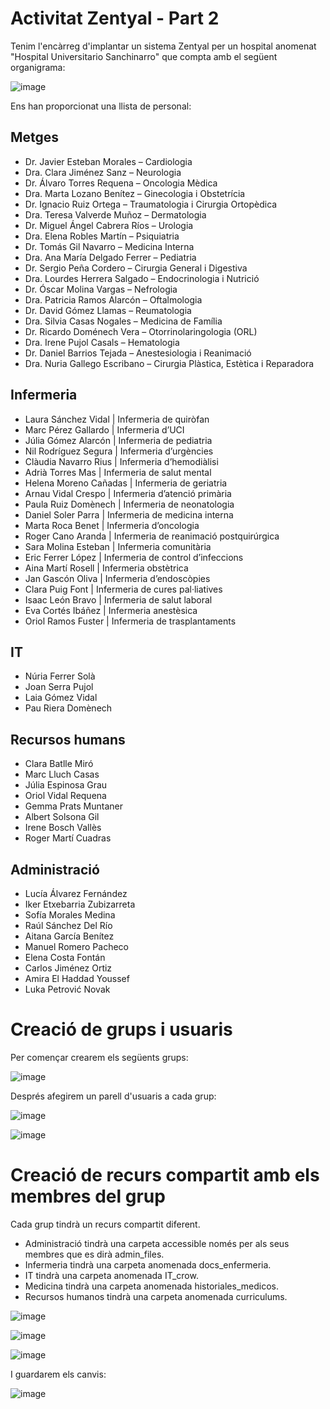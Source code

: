# Activitat Zentyal - Part 2

Tenim l'encàrreg d'implantar un sistema Zentyal per un hospital anomenat "Hospital Universitario Sanchinarro" que compta amb el següent organigrama:

![image](https://github.com/user-attachments/assets/9c16c267-d988-46ef-9d0a-f123cc83fa58)

Ens han proporcionat una llista de personal:

## Metges

- Dr. Javier Esteban Morales – Cardiologia
- Dra. Clara Jiménez Sanz – Neurologia
- Dr. Álvaro Torres Requena – Oncologia Mèdica
- Dra. Marta Lozano Benítez – Ginecologia i Obstetrícia
- Dr. Ignacio Ruiz Ortega – Traumatologia i Cirurgia Ortopèdica
- Dra. Teresa Valverde Muñoz – Dermatologia
- Dr. Miguel Ángel Cabrera Ríos – Urologia
- Dra. Elena Robles Martín – Psiquiatria
- Dr. Tomás Gil Navarro – Medicina Interna
- Dra. Ana María Delgado Ferrer – Pediatria
- Dr. Sergio Peña Cordero – Cirurgia General i Digestiva
- Dra. Lourdes Herrera Salgado – Endocrinologia i Nutrició
- Dr. Óscar Molina Vargas – Nefrologia
- Dra. Patricia Ramos Alarcón – Oftalmologia
- Dr. David Gómez Llamas – Reumatologia
- Dra. Silvia Casas Nogales – Medicina de Família
- Dr. Ricardo Doménech Vera – Otorrinolaringologia (ORL)
- Dra. Irene Pujol Casals – Hematologia
- Dr. Daniel Barrios Tejada – Anestesiologia i Reanimació
- Dra. Nuria Gallego Escribano – Cirurgia Plàstica, Estètica i Reparadora

## Infermeria

- Laura Sánchez Vidal | Infermeria de quiròfan
- Marc Pérez Gallardo | Infermeria d’UCI
- Júlia Gómez Alarcón | Infermeria de pediatria
- Nil Rodríguez Segura | Infermeria d’urgències
- Clàudia Navarro Rius | Infermeria d’hemodiàlisi
- Adrià Torres Mas | Infermeria de salut mental
- Helena Moreno Cañadas | Infermeria de geriatria
- Arnau Vidal Crespo | Infermeria d’atenció primària
- Paula Ruiz Domènech | Infermeria de neonatologia
- Daniel Soler Parra | Infermeria de medicina interna
- Marta Roca Benet | Infermeria d’oncologia
- Roger Cano Aranda | Infermeria de reanimació postquirúrgica
- Sara Molina Esteban | Infermeria comunitària
- Eric Ferrer López | Infermeria de control d’infeccions
- Aina Martí Rosell | Infermeria obstètrica
- Jan Gascón Oliva | Infermeria d’endoscòpies
- Clara Puig Font | Infermeria de cures pal·liatives
- Isaac León Bravo | Infermeria de salut laboral
- Eva Cortés Ibáñez | Infermeria anestèsica
- Oriol Ramos Fuster | Infermeria de trasplantaments

## IT

- Núria Ferrer Solà
- Joan Serra Pujol
- Laia Gómez Vidal
- Pau Riera Domènech

## Recursos humans

- Clara Batlle Miró
- Marc Lluch Casas
- Júlia Espinosa Grau
- Oriol Vidal Requena
- Gemma Prats Muntaner
- Albert Solsona Gil
- Irene Bosch Vallès
- Roger Martí Cuadras

## Administració

 - Lucía Álvarez Fernández
 - Iker Etxebarria Zubizarreta
 - Sofía Morales Medina
 - Raúl Sánchez Del Río
 - Aitana García Benítez
 - Manuel Romero Pacheco
 - Elena Costa Fontán
 - Carlos Jiménez Ortiz
 - Amira El Haddad Youssef
 - Luka Petrović Novak

# Creació de grups i usuaris

Per començar crearem els següents grups:

![image](https://github.com/user-attachments/assets/3f8cdf13-b36c-4b89-8d73-3dd73249dc99)

Després afegirem un parell d'usuaris a cada grup:

![image](https://github.com/user-attachments/assets/225d6a86-c3dd-4d5f-833b-c6d03075b941)

![image](https://github.com/user-attachments/assets/5588fe88-e4fe-44a6-b90f-bbb26f63d759)

# Creació de recurs compartit amb els membres del grup

Cada grup tindrà un recurs compartit diferent.

- Administració tindrà una carpeta accessible només per als seus membres que es dirà admin_files.
- Infermeria tindrà una carpeta anomenada docs_enfermeria.
- IT tindrà una carpeta anomenada IT_crow.
- Medicina tindrà una carpeta anomenada historiales_medicos.
- Recursos humanos tindrà una carpeta anomenada curriculums.

![image](https://github.com/user-attachments/assets/71154252-965d-4b55-a816-364d3ca425f0)

![image](https://github.com/user-attachments/assets/d3e34ec0-d3bc-41d9-87af-6e74e8a5cf3f)

![image](https://github.com/user-attachments/assets/0fdaa69c-f5a0-4879-bc70-3331d0879934)

I guardarem els canvis:

![image](https://github.com/user-attachments/assets/745cfd87-8d0b-4c7a-b353-874bfa2a0a13)
